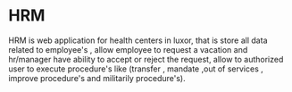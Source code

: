 # HRM
HRM is web application for health centers in luxor, that is store all data related to employee's , allow employee to request a vacation and hr/manager have ability to accept or reject the  request, allow to authorized user to execute procedure's like (transfer , mandate ,out of services , improve procedure's and militarily procedure's).  
